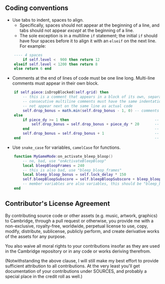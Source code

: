 Coding conventions
------------------

* Use tabs to indent, spaces to align.
	* Specifically, spaces should not appear at the beginning of a line, and tabs should not appear _except_ at the beginning of a line.
	* The sole exception is in a multiline `if` statement; the initial `if` should have four spaces before it to align it with an `elseif` on the next line. For example:

```lua
	---- 4 spaces
	    if self.level <  900 then return 12
	elseif self.level < 1200 then return 8
	else return 6 end
```

* Comments at the end of lines of code must be one line long. Multi-line comments must appear in their own block.

```lua
	if self.piece:isDropBlocked(self.grid) then
		-- this is a comment that appears in a block of its own, separate from any code
		-- consecutive multiline comments must have the same indentation level and
		-- not appear next on the same line as actual code
		self.drop_bonus = math.min(self.drop_bonus - 1, 0) -- comments at the end of a line must stay on that line
	else                                                            
		if piece_dy >= 1 then                                       -- basically
			self.drop_bonus = self.drop_bonus + piece_dy * 20       -- this sort of
		end                                                         -- multiline comment
		self.drop_bonus = self.drop_bonus + 1                       -- is completely
	end                                                             -- unacceptable
```

* Use `snake_case` for variables, `camelCase` for functions.

```lua
	function MyGameMode:on_activate_bleep_bloop()
		-- no, bad, use "onActivateBleepBloop"
		local bleepBloopFrames = 240
		-- this is also bad, use "bleep_bloop_frames"
		local bleep_bloop_bonus = self.lock_delay * 150
		self.bleepBloopSubscore = self.bleepBloopSubscore + bleep_bloop_bonus
		-- member variables are also variables, this should be "bleep_bloop_subscore"
	end
```


Contributor's License Agreement
-------------------------------

By contributing source code or other assets (e.g. music, artwork, graphics) to Cambridge, through a pull request or otherwise, you provide me with a non-exclusive, royalty-free, worldwide, perpetual license to use, copy, modify, distribute, sublicense, publicly perform, and create derivative works of the assets for any purpose.

You also waive all moral rights to your contributions insofar as they are used in the Cambridge repository or in any code or works deriving therefrom.

(Notwithstanding the above clause, I will still make my best effort to provide sufficient attribution to all contributions. At the very least you'll get documentation of your contributions under SOURCES, and probably a special place in the credit roll as well.)
